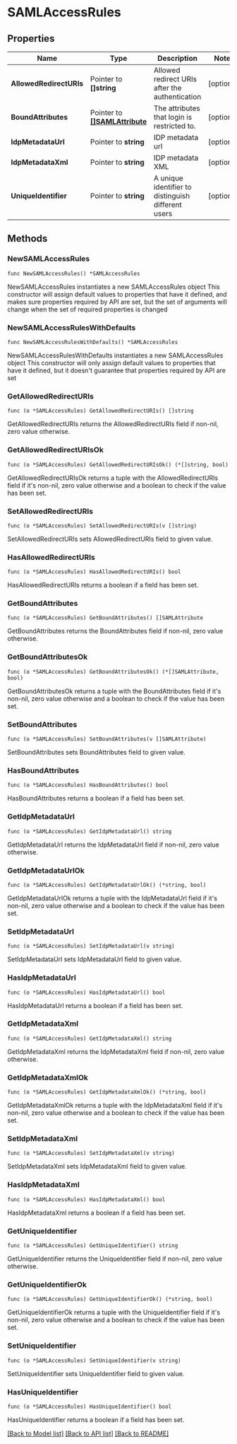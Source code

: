# SAMLAccessRules

## Properties

Name | Type | Description | Notes
------------ | ------------- | ------------- | -------------
**AllowedRedirectURIs** | Pointer to **[]string** | Allowed redirect URIs after the authentication | [optional] 
**BoundAttributes** | Pointer to [**[]SAMLAttribute**](SAMLAttribute.md) | The attributes that login is restricted to. | [optional] 
**IdpMetadataUrl** | Pointer to **string** | IDP metadata url | [optional] 
**IdpMetadataXml** | Pointer to **string** | IDP metadata XML | [optional] 
**UniqueIdentifier** | Pointer to **string** | A unique identifier to distinguish different users | [optional] 

## Methods

### NewSAMLAccessRules

`func NewSAMLAccessRules() *SAMLAccessRules`

NewSAMLAccessRules instantiates a new SAMLAccessRules object
This constructor will assign default values to properties that have it defined,
and makes sure properties required by API are set, but the set of arguments
will change when the set of required properties is changed

### NewSAMLAccessRulesWithDefaults

`func NewSAMLAccessRulesWithDefaults() *SAMLAccessRules`

NewSAMLAccessRulesWithDefaults instantiates a new SAMLAccessRules object
This constructor will only assign default values to properties that have it defined,
but it doesn't guarantee that properties required by API are set

### GetAllowedRedirectURIs

`func (o *SAMLAccessRules) GetAllowedRedirectURIs() []string`

GetAllowedRedirectURIs returns the AllowedRedirectURIs field if non-nil, zero value otherwise.

### GetAllowedRedirectURIsOk

`func (o *SAMLAccessRules) GetAllowedRedirectURIsOk() (*[]string, bool)`

GetAllowedRedirectURIsOk returns a tuple with the AllowedRedirectURIs field if it's non-nil, zero value otherwise
and a boolean to check if the value has been set.

### SetAllowedRedirectURIs

`func (o *SAMLAccessRules) SetAllowedRedirectURIs(v []string)`

SetAllowedRedirectURIs sets AllowedRedirectURIs field to given value.

### HasAllowedRedirectURIs

`func (o *SAMLAccessRules) HasAllowedRedirectURIs() bool`

HasAllowedRedirectURIs returns a boolean if a field has been set.

### GetBoundAttributes

`func (o *SAMLAccessRules) GetBoundAttributes() []SAMLAttribute`

GetBoundAttributes returns the BoundAttributes field if non-nil, zero value otherwise.

### GetBoundAttributesOk

`func (o *SAMLAccessRules) GetBoundAttributesOk() (*[]SAMLAttribute, bool)`

GetBoundAttributesOk returns a tuple with the BoundAttributes field if it's non-nil, zero value otherwise
and a boolean to check if the value has been set.

### SetBoundAttributes

`func (o *SAMLAccessRules) SetBoundAttributes(v []SAMLAttribute)`

SetBoundAttributes sets BoundAttributes field to given value.

### HasBoundAttributes

`func (o *SAMLAccessRules) HasBoundAttributes() bool`

HasBoundAttributes returns a boolean if a field has been set.

### GetIdpMetadataUrl

`func (o *SAMLAccessRules) GetIdpMetadataUrl() string`

GetIdpMetadataUrl returns the IdpMetadataUrl field if non-nil, zero value otherwise.

### GetIdpMetadataUrlOk

`func (o *SAMLAccessRules) GetIdpMetadataUrlOk() (*string, bool)`

GetIdpMetadataUrlOk returns a tuple with the IdpMetadataUrl field if it's non-nil, zero value otherwise
and a boolean to check if the value has been set.

### SetIdpMetadataUrl

`func (o *SAMLAccessRules) SetIdpMetadataUrl(v string)`

SetIdpMetadataUrl sets IdpMetadataUrl field to given value.

### HasIdpMetadataUrl

`func (o *SAMLAccessRules) HasIdpMetadataUrl() bool`

HasIdpMetadataUrl returns a boolean if a field has been set.

### GetIdpMetadataXml

`func (o *SAMLAccessRules) GetIdpMetadataXml() string`

GetIdpMetadataXml returns the IdpMetadataXml field if non-nil, zero value otherwise.

### GetIdpMetadataXmlOk

`func (o *SAMLAccessRules) GetIdpMetadataXmlOk() (*string, bool)`

GetIdpMetadataXmlOk returns a tuple with the IdpMetadataXml field if it's non-nil, zero value otherwise
and a boolean to check if the value has been set.

### SetIdpMetadataXml

`func (o *SAMLAccessRules) SetIdpMetadataXml(v string)`

SetIdpMetadataXml sets IdpMetadataXml field to given value.

### HasIdpMetadataXml

`func (o *SAMLAccessRules) HasIdpMetadataXml() bool`

HasIdpMetadataXml returns a boolean if a field has been set.

### GetUniqueIdentifier

`func (o *SAMLAccessRules) GetUniqueIdentifier() string`

GetUniqueIdentifier returns the UniqueIdentifier field if non-nil, zero value otherwise.

### GetUniqueIdentifierOk

`func (o *SAMLAccessRules) GetUniqueIdentifierOk() (*string, bool)`

GetUniqueIdentifierOk returns a tuple with the UniqueIdentifier field if it's non-nil, zero value otherwise
and a boolean to check if the value has been set.

### SetUniqueIdentifier

`func (o *SAMLAccessRules) SetUniqueIdentifier(v string)`

SetUniqueIdentifier sets UniqueIdentifier field to given value.

### HasUniqueIdentifier

`func (o *SAMLAccessRules) HasUniqueIdentifier() bool`

HasUniqueIdentifier returns a boolean if a field has been set.


[[Back to Model list]](../README.md#documentation-for-models) [[Back to API list]](../README.md#documentation-for-api-endpoints) [[Back to README]](../README.md)


